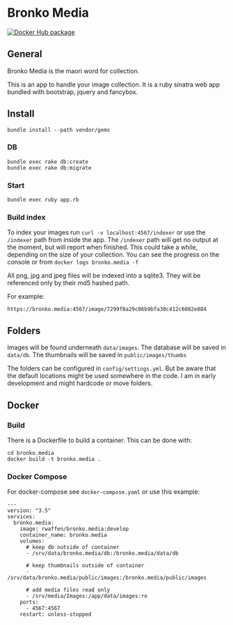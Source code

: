 # Bronko Media

[![Docker Hub package][dockerhub-badge]][dockerhub-link]

[dockerhub-badge]: https://img.shields.io/badge/images%20on-Docker%20Hub-blue.svg

[dockerhub-link]: https://hub.docker.com/r/rwaffen/bronko.media

## General

Bronko Media is the maori word for collection.

This is an app to handle your image collection.
It is a ruby sinatra web app bundled with bootstrap, jquery and fancybox.

## Install

    bundle install --path vendor/gems

### DB

    bundle exec rake db:create
    bundle exec rake db:migrate

### Start

    bundle exec ruby app.rb

### Build index

To index your images run `curl -v localhost:4567/indexer` or use the `/indexer` path from inside the app.
The `/indexer` path will get no output at the moment, but will report when finished.
This could take a while, depending on the size of your collection.
You can see the progress on the console or from `docker logs bronko.media -f`

All png, jpg and jpeg files will be indexed into a sqlite3.
They will be referenced only by their md5 hashed path.

For example:

    https://bronko.media:4567/image/7299f8a29c06b9bfa30c412c6082e884

## Folders

Images will be found underneath `data/images`.
The database will be saved in `data/db`.
The thumbnails will be saved in `public/images/thumbs`

The folders can be configured in `config/settings.yml`. But be aware that the default locations might be used somewhere in the code. I am in early development and might hardcode or move folders.

## Docker

### Build

There is a Dockerfile to build a container. This can be done with:

    cd bronko.media
    docker build -t bronko.media .

### Docker Compose

For docker-compose see `docker-compose.yaml` or use this example:

    ---
    version: "3.5"
    services:
      bronko.media:
        image: rwaffen/bronko.media:develop
        container_name: bronko.media
        volumes:
          # keep db outside of container
          - /srv/data/bronko.media/db:/bronko.media/data/db

          # keep thumbnails outside of container
          - /srv/data/bronko.media/public/images:/bronko.media/public/images

          # add media files read only
          - /srv/media/Images:/app/data/images:ro
        ports:
          - 4567:4567
        restart: unless-stopped
